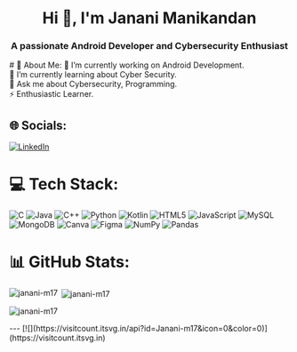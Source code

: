 <h1 align="center">Hi 👋, I'm Janani Manikandan</h1>
<h3 align="center">A passionate Android Developer and Cybersecurity Enthusiast</h3>
# 💫 About Me:
🔭 I’m currently working on Android Development.<br>🌱 I’m currently learning about Cyber Security.<br>💬 Ask me about Cybersecurity, Programming.<br>⚡ Enthusiastic Learner.


## 🌐 Socials:
[![LinkedIn](https://img.shields.io/badge/LinkedIn-%230077B5.svg?logo=linkedin&logoColor=white)](https://linkedin.com/in/janani-manikandan-7a01b624a) 

# 💻 Tech Stack:
![C](https://img.shields.io/badge/c-%2300599C.svg?style=for-the-badge&logo=c&logoColor=white) ![Java](https://img.shields.io/badge/java-%23ED8B00.svg?style=for-the-badge&logo=openjdk&logoColor=white) ![C++](https://img.shields.io/badge/c++-%2300599C.svg?style=for-the-badge&logo=c%2B%2B&logoColor=white) ![Python](https://img.shields.io/badge/python-3670A0?style=for-the-badge&logo=python&logoColor=ffdd54) ![Kotlin](https://img.shields.io/badge/kotlin-%237F52FF.svg?style=for-the-badge&logo=kotlin&logoColor=white) ![HTML5](https://img.shields.io/badge/html5-%23E34F26.svg?style=for-the-badge&logo=html5&logoColor=white) ![JavaScript](https://img.shields.io/badge/javascript-%23323330.svg?style=for-the-badge&logo=javascript&logoColor=%23F7DF1E)  ![MySQL](https://img.shields.io/badge/mysql-%2300000f.svg?style=for-the-badge&logo=mysql&logoColor=white) ![MongoDB](https://img.shields.io/badge/MongoDB-%234ea94b.svg?style=for-the-badge&logo=mongodb&logoColor=white) ![Canva](https://img.shields.io/badge/Canva-%2300C4CC.svg?style=for-the-badge&logo=Canva&logoColor=white) ![Figma](https://img.shields.io/badge/figma-%23F24E1E.svg?style=for-the-badge&logo=figma&logoColor=white) ![NumPy](https://img.shields.io/badge/numpy-%23013243.svg?style=for-the-badge&logo=numpy&logoColor=white) ![Pandas](https://img.shields.io/badge/pandas-%23150458.svg?style=for-the-badge&logo=pandas&logoColor=white)
# 📊 GitHub Stats:
<p><img align="left" src="https://github-readme-stats.vercel.app/api/top-langs?username=janani-m17&show_icons=true&locale=en&layout=compact" alt="janani-m17" /></p>

<p>&nbsp;<img align="center" src="https://github-readme-stats.vercel.app/api?username=janani-m17&show_icons=true&locale=en" alt="janani-m17" /></p>

<p><img align="center" src="https://github-readme-streak-stats.herokuapp.com/?user=janani-m17&" alt="janani-m17" /></p>
---
[![](https://visitcount.itsvg.in/api?id=Janani-m17&icon=0&color=0)](https://visitcount.itsvg.in)

<!-- Proudly created with GPRM ( https://gprm.itsvg.in ) -->

